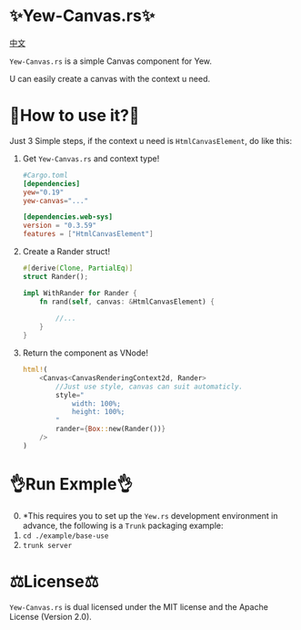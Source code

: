 # ✨Yew-Canvas.rs✨
[中文](https://github.com/1216892614/Yew-Canvas.rs/blob/main/README-zh.md)

`Yew-Canvas.rs` is a simple Canvas component for Yew.

U can easily create a canvas with the context u need.

# 📑How to use it?📑
Just 3 Simple steps, if the context u need is `HtmlCanvasElement`, do like this:

1. Get `Yew-Canvas.rs` and context type!
    ```toml
    #Cargo.toml
    [dependencies]
    yew="0.19"
    yew-canvas="..."

    [dependencies.web-sys]
    version = "0.3.59"
    features = ["HtmlCanvasElement"]
    ```

1. Create a Rander struct!
    ```rust
    #[derive(Clone, PartialEq)]
    struct Rander();

    impl WithRander for Rander {
        fn rand(self, canvas: &HtmlCanvasElement) {
            
            //...
        }
    }
    ```

1. Return the component as VNode!
    ```rust
    html!(
        <Canvas<CanvasRenderingContext2d, Rander>
            //Just use style, canvas can suit automaticly.
            style="
                width: 100%;
                height: 100%;
            "
            rander={Box::new(Rander())}
        />
    )
    ```

# 👌Run Exmple👌

0. *This requires you to set up the `Yew.rs` development environment in advance, the following is a `Trunk` packaging example:
1. `cd ./example/base-use`
2. `trunk server`

# ⚖️License⚖️

`Yew-Canvas.rs` is dual licensed under the MIT license and the Apache License (Version 2.0).